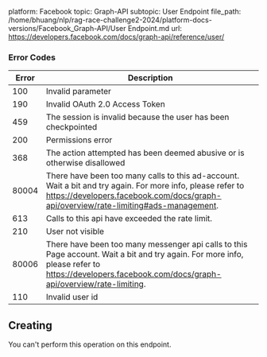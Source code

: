 platform: Facebook
topic: Graph-API
subtopic: User Endpoint
file_path: /home/bhuang/nlp/rag-race-challenge2-2024/platform-docs-versions/Facebook_Graph-API/User Endpoint.md
url: https://developers.facebook.com/docs/graph-api/reference/user/

### Error Codes

| Error | Description |
| --- | --- |
| 100 | Invalid parameter |
| 190 | Invalid OAuth 2.0 Access Token |
| 459 | The session is invalid because the user has been checkpointed |
| 200 | Permissions error |
| 368 | The action attempted has been deemed abusive or is otherwise disallowed |
| 80004 | There have been too many calls to this ad-account. Wait a bit and try again. For more info, please refer to https://developers.facebook.com/docs/graph-api/overview/rate-limiting#ads-management. |
| 613 | Calls to this api have exceeded the rate limit. |
| 210 | User not visible |
| 80006 | There have been too many messenger api calls to this Page account. Wait a bit and try again. For more info, please refer to https://developers.facebook.com/docs/graph-api/overview/rate-limiting. |
| 110 | Invalid user id |

## Creating

You can't perform this operation on this endpoint.